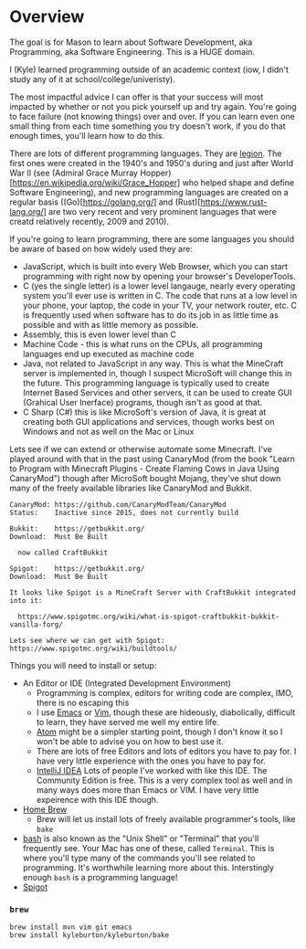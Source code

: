 # Overview

The goal is for Mason to learn about Software Development, aka Programming, aka Software Engineering.  This is a HUGE domain.

I (Kyle) learned programming outside of an academic context (iow, I didn't study any of it at school/college/univeristy).

The most impactful advice I can offer is that your success will most impacted by whether or not you pick yourself up and try again.  You're going to face failure (not knowing things) over and over.  If you can learn even one small thing from each time something you try doesn't work, if you do that enough times, you'll learn how to do this.

There are lots of different programming languages.  They are [legion](http://www.99-bottles-of-beer.net/).  The first ones were created in the 1940's and 1950's during and just after World War II (see (Admiral Grace Murray Hopper)[https://en.wikipedia.org/wiki/Grace_Hopper] who helped shape and define Software Engineering), and new programming languages are created on a regular basis ((Go)[https://golang.org/] and (Rust)[https://www.rust-lang.org/] are two very recent and very prominent languages that were creatd relatively recently, 2009 and 2010).

If you're going to learn programming, there are some languages you should be aware of based on how widely used they are:

* JavaScript, which is built into every Web Browser, which you can start programming with right now by opening your browser's DeveloperTools.
* C (yes the single letter) is a lower level langauge, nearly every operating system you'll ever use is written in C. The code that runs at a low level in your phone, your laptop, the code in your TV, your network router, etc.  C is frequently used when software has to do its job in as little time as possible and with as little memory as possible.
* Assembly, this is even lower level than C
* Machine Code - this is what runs on the CPUs, all programming languages end up executed as machine code
* Java, not related to JavaScript in any way.  This is what the MineCraft server is implemented in, though I suspect MicroSoft will change this in the future.  This programming language is typically used to create Internet Based Services and other servers, it can be used to create GUI (Grahical User Inerface) programs, though isn't as good at that.
* C Sharp (C#) this is like MicroSoft's version of Java, it is great at creating both GUI applications and services, though works best on Windows and not as well on the Mac or Linux


Lets see if we can extend or otherwise automate some Minecraft.  I've played around with that in the past using CanaryMod (from the book "Learn to Program with Minecraft Plugins - Create Flaming Cows in Java Using CanaryMod") though after MicroSoft bought Mojang, they've shut down many of the freely available libraries like CanaryMod and Bukkit.


```
CanaryMod: https://github.com/CanaryModTeam/CanaryMod
Status:    Inactive since 2015, does not currently build

Bukkit:    https://getbukkit.org/
Download:  Must Be Built

  now called CraftBukkit

Spigot:    https://getbukkit.org/
Download:  Must Be Built

It looks like Spigot is a MineCraft Server with CraftBukkit integrated into it:

  https://www.spigotmc.org/wiki/what-is-spigot-craftbukkit-bukkit-vanilla-forg/

Lets see where we can get with Spigot: https://www.spigotmc.org/wiki/buildtools/

```

Things you will need to install or setup:

* An Editor or IDE (Integrated Development Environment)
  * Programming is complex, editors for writing code are complex, IMO, there is no escaping this
  * I use [Emacs](https://www.spigotmc.org/wiki/buildtools/) or [Vim](https://www.spigotmc.org/wiki/buildtools/), though these are hideously, diabolically, difficult to learn, they have served me well my entire life.
  * [Atom](https://atom.io/) might be a simpler starting point, though I don't know it so I won't be able to advise you on how to best use it.
  * There are lots of free Editors and lots of editors you have to pay for.  I have very little experience with the ones you have to pay for.
  * [IntelliJ IDEA](https://atom.io/) Lots of people I've worked with like this IDE.  The Community Edition is free.  This is a very complex tool as well and in many ways does more than Emacs or VIM.  I have very little expeirence with this IDE though.
* [Home Brew](https://www.spigotmc.org/wiki/buildtools/)
  * Brew will let us install lots of freely available programmer's tools, like `bake`
* [bash](https://linuxconfig.org/bash-scripting-tutorial-for-beginners) is also known as the "Unix Shell" or "Terminal" that you'll frequently see.  Your Mac has one of these, called `Terminal`.  This is where you'll type many of the commands you'll see related to programming.  It's worthwhile learning more about this.  Interstingly enough `bash` is a programming language!
* [Spigot](https://www.spigotmc.org/wiki/buildtools/)


### `brew`

```
brew install mvn vim git emacs
brew install kyleburton/kyleburton/bake
```

